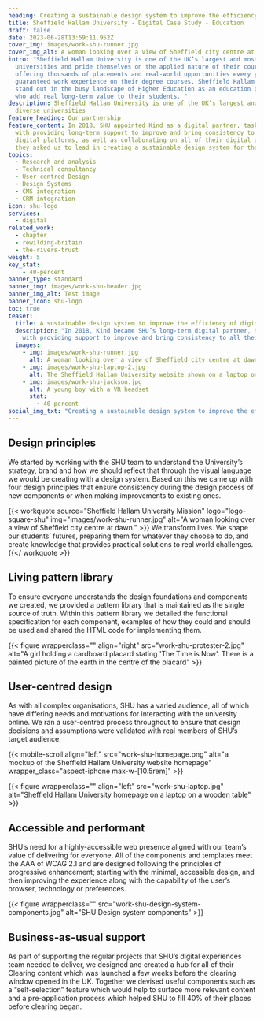 ```yaml
---
heading: Creating a sustainable design system to improve the efficiency of digital projects
title: Sheffield Hallam University - Digital Case Study - Education
draft: false
date: 2023-06-28T13:59:11.952Z
cover_img: images/work-shu-runner.jpg
cover_img_alt: A woman looking over a view of Sheffield city centre at dawn
intro: "Sheffield Hallam University is one of the UK’s largest and most diverse
  universities and pride themselves on the applied nature of their courses,
  offering thousands of placements and real-world opportunities every year with
  guaranteed work experience on their degree courses. Sheffield Hallam wanted to
  stand out in the busy landscape of Higher Education as an education provider
  who add real long-term value to their students. "
description: Sheffield Hallam University is one of the UK’s largest and most
  diverse universities
feature_heading: Our partnership
feature_content: In 2018, SHU appointed Kind as a digital partner, tasking us
  with providing long-term support to improve and bring consistency to SHU’s
  digital platforms, as well as collaborating on all of their digital projects,
  they asked us to lead in creating a sustainable design system for their online properties.
topics:
  - Research and analysis
  - Technical consultancy
  - User-centred Design
  - Design Systems
  - CMS integration
  - CRM integration
icon: shu-logo
services:
  - digital
related_work:
  - chapter
  - rewilding-britain
  - the-rivers-trust
weight: 5
key_stat:
    - 40-percent
banner_type: standard
banner_img: images/work-shu-header.jpg
banner_img_alt: Test image
banner_icon: shu-logo
toc: true
teaser:
  title: A sustainable design system to improve the efficiency of digital projects
  description: "In 2018, Kind became SHU’s long-term digital partner, tasked
    with providing support to improve and bring consistency to all their digital platforms"
  images:
    - img: images/work-shu-runner.jpg
      alt: A woman looking over a view of Sheffield city centre at dawn.
    - img: images/work-shu-laptop-2.jpg
      alt: The Sheffield Hallam University website shown on a laptop on a wooden table
    - img: images/work-shu-jackson.jpg
      alt: A young boy with a VR headset
      stat:
        - 40-percent
social_img_txt: "Creating a sustainable design system to improve the efficiency of digital projects"
---
```


<!-- Text left -->
<div class="w-full grid grid-cols-12 gap-x-2.5 gap-y-6 lg:gap-6 xl:gap-8">
  <div class="prose col-span-full lg:col-span-8">

  ## Design principles

  We started by working with the SHU team to understand the University’s strategy, brand and how we should reflect that through the visual language we would be creating with a design system. Based on this we came up with four design principles that ensure consistency during the design process of new components or when making improvements to existing ones.

  </div>
</div>

{{< workquote source="Sheffield Hallam University Mission" logo="logo-square-shu" img="images/work-shu-runner.jpg" alt="A woman looking over a view of Sheffield city centre at dawn." >}}
We transform lives. We shape our students’ futures, preparing them for whatever they choose to do, and create knowledge that provides practical solutions to real world challenges.
{{</ workquote >}}

<!-- Text right -->
<div class="w-full grid grid-cols-12 gap-x-2.5 gap-y-6 lg:gap-6 xl:gap-8">
  <div class="prose col-span-full lg:col-span-8 lg:col-start-5">

  ## Living pattern library

  To ensure everyone understands the design foundations and components we created, we provided a pattern library that is maintained as the single source of truth. Within this pattern library we detailed the functional specification for each component, examples of how they could and should be used and shared the HTML code for implementing them.

  </div>
</div>


{{< figure wrapperclass="" align="right" src="work-shu-protester-2.jpg" alt="A girl holding a cardboard placard stating 'The Time is Now'. There is a painted picture of the earth in the centre of the placard" >}}





<!-- Text left -->
<div class="w-full grid grid-cols-12 gap-x-2.5 gap-y-6 lg:gap-6 xl:gap-8">
  <div class="prose col-span-full lg:col-span-8">

  ## User-centred design

  As with all complex organisations, SHU has a varied audience, all of which have differing needs and motivations for interacting with the university online. We ran a user-centred process throughout to ensure that design decisions and assumptions were validated with real members of SHU’s target audience. 

  </div>

</div>

{{< mobile-scroll align="left" src="work-shu-homepage.png" alt="a mockup of the Sheffield Hallam University website homepage" wrapper_class="aspect-iphone max-w-[10.5rem]" >}}

{{< figure wrapperclass="" align="left" src="work-shu-laptop.jpg" alt="Sheffield Hallam University homepage on a laptop on a wooden table" >}}


<!-- Text right -->
<div class="w-full grid grid-cols-12 gap-x-2.5 gap-y-6 lg:gap-6 xl:gap-8">
  <div class="prose col-span-full lg:col-span-8 lg:col-start-5">

  ## Accessible and performant

  SHU’s need for a highly-accessible web presence aligned with our team’s value of delivering for everyone. All of the components and templates meet the AAA of WCAG 2.1 and are designed following the principles of progressive enhancement; starting with the minimal, accessible design, and then improving the experience along with the capability of the user’s browser, technology or preferences.

  </div>
</div>


{{< figure wrapperclass="" src="work-shu-design-system-components.jpg" alt="SHU Design system components" >}}
<!-- Text right -->
<div class="w-full grid grid-cols-12 gap-x-2.5 gap-y-6 lg:gap-6 xl:gap-8">
  <div class="prose col-span-full lg:col-span-8 lg:col-start-5">

  ## Business-as-usual support

  As part of supporting the regular projects that SHU’s digital experiences team needed to deliver, we designed and created a hub for all of their Clearing content which was launched a few weeks before the clearing window opened in the UK. Together we devised useful components such as a “self-selection” feature which would help to surface more relevant content and a pre-application process which helped SHU to fill 40% of their places before clearing began.

  </div>
</div>